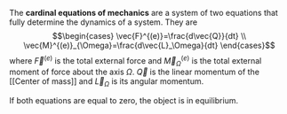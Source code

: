 The **cardinal equations of mechanics** are a system of two equations that fully determine the dynamics of a system. They are
$$\begin{cases}
\vec{F}^{(e)}=\frac{d\vec{Q}}{dt} \\
\vec{M}^{(e)}_{\Omega}=\frac{d\vec{L}_\Omega}{dt}
\end{cases}$$
where $\vec{F}^{(e)}$ is the total external force and $\vec{M}^{(e)}_{\Omega}$ is the total external moment of force about the axis $\Omega$. $\vec{Q}$ is the linear momentum of the [[Center of mass]] and $\vec{L}_{\Omega}$ is its angular momentum.

If both equations are equal to zero, the object is in equilibrium.